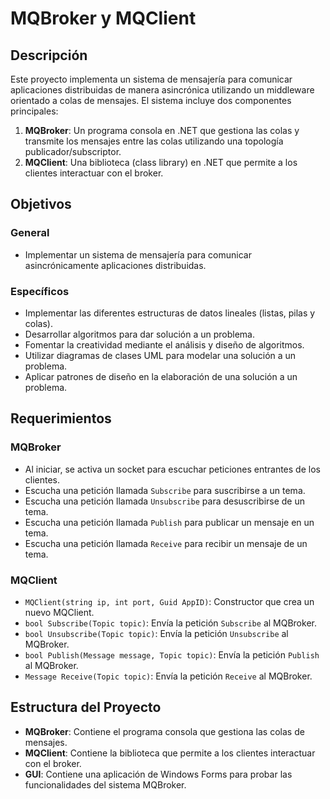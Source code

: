 # MQBroker y MQClient

## Descripción

Este proyecto implementa un sistema de mensajería para comunicar aplicaciones distribuidas de manera asincrónica utilizando un middleware orientado a colas de mensajes. El sistema incluye dos componentes principales:

1. **MQBroker**: Un programa consola en .NET que gestiona las colas y transmite los mensajes entre las colas utilizando una topología publicador/subscriptor.
2. **MQClient**: Una biblioteca (class library) en .NET que permite a los clientes interactuar con el broker.

## Objetivos

### General
- Implementar un sistema de mensajería para comunicar asincrónicamente aplicaciones distribuidas.

### Específicos
- Implementar las diferentes estructuras de datos lineales (listas, pilas y colas).
- Desarrollar algoritmos para dar solución a un problema.
- Fomentar la creatividad mediante el análisis y diseño de algoritmos.
- Utilizar diagramas de clases UML para modelar una solución a un problema.
- Aplicar patrones de diseño en la elaboración de una solución a un problema.

## Requerimientos

### MQBroker
- Al iniciar, se activa un socket para escuchar peticiones entrantes de los clientes.
- Escucha una petición llamada `Subscribe` para suscribirse a un tema.
- Escucha una petición llamada `Unsubscribe` para desuscribirse de un tema.
- Escucha una petición llamada `Publish` para publicar un mensaje en un tema.
- Escucha una petición llamada `Receive` para recibir un mensaje de un tema.

### MQClient
- `MQClient(string ip, int port, Guid AppID)`: Constructor que crea un nuevo MQClient.
- `bool Subscribe(Topic topic)`: Envía la petición `Subscribe` al MQBroker.
- `bool Unsubscribe(Topic topic)`: Envía la petición `Unsubscribe` al MQBroker.
- `bool Publish(Message message, Topic topic)`: Envía la petición `Publish` al MQBroker.
- `Message Receive(Topic topic)`: Envía la petición `Receive` al MQBroker.

## Estructura del Proyecto

- **MQBroker**: Contiene el programa consola que gestiona las colas de mensajes.
- **MQClient**: Contiene la biblioteca que permite a los clientes interactuar con el broker.
- **GUI**: Contiene una aplicación de Windows Forms para probar las funcionalidades del sistema MQBroker.


   
   
